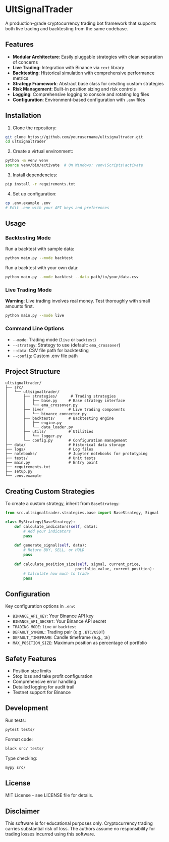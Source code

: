 # UltSignalTrader

A production-grade cryptocurrency trading bot framework that supports both live trading and backtesting from the same codebase.

## Features

- **Modular Architecture**: Easily pluggable strategies with clean separation of concerns
- **Live Trading**: Integration with Binance via `ccxt` library
- **Backtesting**: Historical simulation with comprehensive performance metrics
- **Strategy Framework**: Abstract base class for creating custom strategies
- **Risk Management**: Built-in position sizing and risk controls
- **Logging**: Comprehensive logging to console and rotating log files
- **Configuration**: Environment-based configuration with `.env` files

## Installation

1. Clone the repository:
```bash
git clone https://github.com/yourusername/ultsignaltrader.git
cd ultsignaltrader
```

2. Create a virtual environment:
```bash
python -m venv venv
source venv/bin/activate  # On Windows: venv\Scripts\activate
```

3. Install dependencies:
```bash
pip install -r requirements.txt
```

4. Set up configuration:
```bash
cp .env.example .env
# Edit .env with your API keys and preferences
```

## Usage

### Backtesting Mode

Run a backtest with sample data:
```bash
python main.py --mode backtest
```

Run a backtest with your own data:
```bash
python main.py --mode backtest --data path/to/your/data.csv
```

### Live Trading Mode

**Warning**: Live trading involves real money. Test thoroughly with small amounts first.

```bash
python main.py --mode live
```

### Command Line Options

- `--mode`: Trading mode (`live` or `backtest`)
- `--strategy`: Strategy to use (default: `ema_crossover`)
- `--data`: CSV file path for backtesting
- `--config`: Custom .env file path

## Project Structure

```
ultsignaltrader/
├── src/
│   └── ultsignaltrader/
│       ├── strategies/      # Trading strategies
│       │   ├── base.py     # Base strategy interface
│       │   └── ema_crossover.py
│       ├── live/           # Live trading components
│       │   └── binance_connector.py
│       ├── backtests/      # Backtesting engine
│       │   ├── engine.py
│       │   └── data_loader.py
│       ├── utils/          # Utilities
│       │   └── logger.py
│       └── config.py       # Configuration management
├── data/                   # Historical data storage
├── logs/                   # Log files
├── notebooks/              # Jupyter notebooks for prototyping
├── tests/                  # Unit tests
├── main.py                 # Entry point
├── requirements.txt
├── setup.py
└── .env.example
```

## Creating Custom Strategies

To create a custom strategy, inherit from `BaseStrategy`:

```python
from src.ultsignaltrader.strategies.base import BaseStrategy, Signal

class MyStrategy(BaseStrategy):
    def calculate_indicators(self, data):
        # Add your indicators
        pass
    
    def generate_signal(self, data):
        # Return BUY, SELL, or HOLD
        pass
    
    def calculate_position_size(self, signal, current_price, 
                               portfolio_value, current_position):
        # Calculate how much to trade
        pass
```

## Configuration

Key configuration options in `.env`:

- `BINANCE_API_KEY`: Your Binance API key
- `BINANCE_API_SECRET`: Your Binance API secret
- `TRADING_MODE`: `live` or `backtest`
- `DEFAULT_SYMBOL`: Trading pair (e.g., `BTC/USDT`)
- `DEFAULT_TIMEFRAME`: Candle timeframe (e.g., `1h`)
- `MAX_POSITION_SIZE`: Maximum position as percentage of portfolio

## Safety Features

- Position size limits
- Stop loss and take profit configuration
- Comprehensive error handling
- Detailed logging for audit trail
- Testnet support for Binance

## Development

Run tests:
```bash
pytest tests/
```

Format code:
```bash
black src/ tests/
```

Type checking:
```bash
mypy src/
```

## License

MIT License - see LICENSE file for details.

## Disclaimer

This software is for educational purposes only. Cryptocurrency trading carries substantial risk of loss. The authors assume no responsibility for trading losses incurred using this software.
